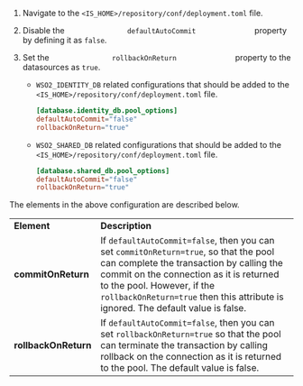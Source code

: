 1.	Navigate to the `<IS_HOME>/repository/conf/deployment.toml` file.

2.	Disable the `                defaultAutoCommit               ` property by defining it as `false`.

3.	Set the `                rollbackOnReturn               ` property to the datasources as `true`.

	- `WSO2_IDENTITY_DB` related configurations that should be added to the `<IS_HOME>/repository/conf/deployment.toml` file.
			
		``` toml
		[database.identity_db.pool_options]
		defaultAutoCommit="false"
		rollbackOnReturn="true"
		```
		
	- `WSO2_SHARED_DB` related configurations that should be added to the `<IS_HOME>/repository/conf/deployment.toml` file.
				
		``` toml
		[database.shared_db.pool_options]
		defaultAutoCommit="false"
		rollbackOnReturn="true"
		```

The elements in the above configuration are described below.

<table>
<tr>
<td><strong>Element</strong></td>
<td><strong>Description</strong></td>
</tr>
<tr class="even">
<td><strong>commitOnReturn</strong></td>
<td>If <code>defaultAutoCommit=false</code>, then you can set <code>commitOnReturn=true</code>, so that the pool can complete the transaction by calling the commit on the connection as it is returned to the pool. However, if the <code>rollbackOnReturn=true</code> then this attribute is ignored. The default value is false.</td>
</tr>
<tr class="odd">
<td><strong>rollbackOnReturn</strong></td>
<td>If <code>defaultAutoCommit=false</code>, then you can set <code>rollbackOnReturn=true</code> so that the pool can terminate the transaction by calling rollback on the connection as it is returned to the pool. The default value is false.</td>
</tr>
</table>